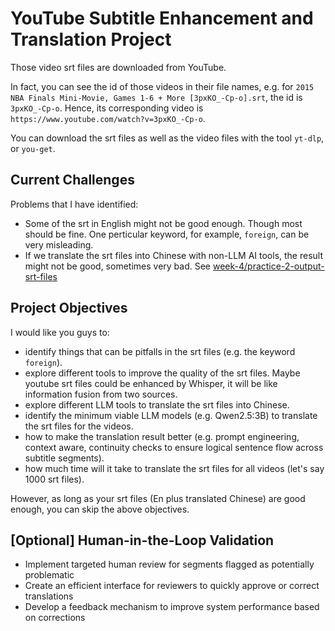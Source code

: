 # YouTube Subtitle Enhancement and Translation Project

Those video srt files are downloaded from YouTube.

In fact, you can see the id of those videos in their file names, e.g. for `2015 NBA Finals Mini-Movie, Games 1-6 + More [3pxKO_-Cp-o].srt`, the id is `3pxKO_-Cp-o`. Hence, its corresponding video is `https://www.youtube.com/watch?v=3pxKO_-Cp-o`.

You can download the srt files as well as the video files with the tool `yt-dlp`, or `you-get`.

## Current Challenges

Problems that I have identified:
- Some of the srt in English might not be good enough. Though most should be fine. One perticular keyword, for example, `foreign`, can be very misleading.
- If we translate the srt files into Chinese with non-LLM AI tools, the result might not be good, sometimes very bad. See [week-4/practice-2-output-srt-files](../week-4/practice-2-output-srt-files/)

## Project Objectives

I would like you guys to:
- identify things that can be pitfalls in the srt files (e.g. the keyword `foreign`).
- explore different tools to improve the quality of the srt files. Maybe youtube srt files could be enhanced by Whisper, it will be like information fusion from two sources.
- explore different LLM tools to translate the srt files into Chinese. 
- identify the minimum viable LLM models (e.g. Qwen2.5:3B) to translate the srt files for the videos.
- how to make the translation result better (e.g. prompt engineering, context aware, continuity checks to ensure logical sentence flow across subtitle segments).
- how much time will it take to translate the srt files for all videos (let's say 1000 srt files).

However, as long as your srt files (En plus translated Chinese) are good enough, you can skip the above objectives. 


## [Optional] Human-in-the-Loop Validation
   - Implement targeted human review for segments flagged as potentially problematic
   - Create an efficient interface for reviewers to quickly approve or correct translations
   - Develop a feedback mechanism to improve system performance based on corrections




